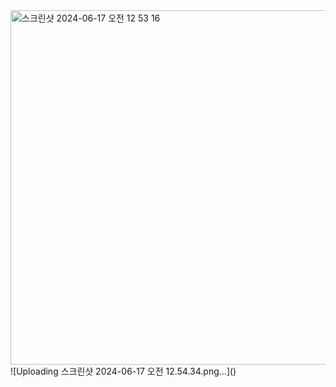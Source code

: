 <img width="567" alt="스크린샷 2024-06-17 오전 12 53 16" src="https://github.com/jaheo-cisco/KAKAOBANK/assets/172005971/e5f77d78-04d4-494f-a182-e169cd1a2955">
![Uploading 스크린샷 2024-06-17 오전 12.54.34.png…]()
